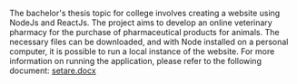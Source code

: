 The bachelor's thesis topic for college involves creating a website using NodeJs and ReactJs.
The project aims to develop an online veterinary pharmacy for the purchase of pharmaceutical products for animals.
The necessary files can be downloaded, and with Node installed on a personal computer, it is possible to run a local instance of the website.
For more information on running the application, please refer to the following document:
[setare.docx](https://github.com/CosminGeorghe/licenta/files/14359241/setare.docx)
